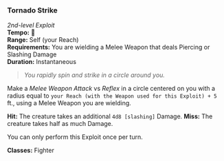 ### Tornado Strike
*2nd-level Exploit*  
**Tempo:** 🔺  
**Range:** Self (your Reach)  
**Requirements:** You are wielding a Melee Weapon that deals Piercing or Slashing Damage  
**Duration:** Instantaneous  

> *You rapidly spin and strike in a circle around you.*

Make a *Melee Weapon Attack* vs *Reflex* in a circle centered on you with a radius equal to `your Reach (with the Weapon used for this Exploit) + 5` ft., using a Melee Weapon you are wielding.

**Hit:** The creature takes an additional `4d8 [slashing]` Damage.
**Miss:** The creature takes half as much Damage.

You can only perform this Exploit once per turn.

**Classes:** Fighter
